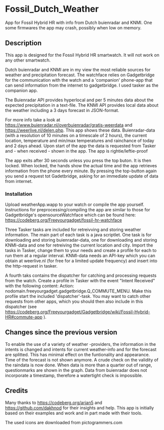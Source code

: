 # Fossil_Dutch_Weather
App for Fossil Hybrid HR with info from Dutch buienradar and KNMI. One some firmwares the app may crash, possibly when low on memory.

## Description
This app is designed for the Fossil Hybrid HR smartwatch. It will not work on any other smartwatch.

Dutch buienradar and KNMI are in my view the most reliable sources for weather and precipitation forecast. The watchface relies on Gadgetbridge for the communication with the watch and a 'companion' phone-app that can send information from the internet to gadgetbridge. I used tasker as the companion app.

The Buienradar API provides hyperlocal and per 5 minutes data about the expected precipitation in a text-file.
The KNMI API provides local data about the weather including a 3 days forecast in JSON-format.

For more info take a look at https://www.buienradar.nl/overbuienradar/gratis-weerdata and https://weerlive.nl/delen.php.
This app shows these data. Buienradar-data (with a resolution of 10 minutes on a timescale of 2 hours), the current location, temperature and min/max temperatures and rainchance of today and 2 days ahead. Upon start of the app the data is requested from Tasker and - when received - shown in the app. 
The app is rightie/leftie-proof

The app exits after 30 seconds unless you press the top buton. It is then locked. When locked, the hands show the actual time and the app retrieves information from the phone every minute. By pressing the top-button again you send a request tot Gadetbridge, asking for an immediate update of data from internet.

### Installation
Upload weatherApp.wapp to your watch or compile the app yourself. Instructions for preprocessing/compiling the app are similar to those for Gadgetbridge's opensourceWatchface which can be found here: https://codeberg.org/Freeyourgadget/fossil-hr-watchface

Three Tasker tasks are included for retreivving and storing weather information. The main part of each task is a java scriptlet. One task is for downloading and storing buienradar-data, one for downloading and storing KNMI-data and one for retreiving the current location and city. Import the tasks in Tasker, change them to your needs and create a profile for each to run them at a regular interval. KNMI-data needs an API-key which you can obtain at weerlive.nl (for free for a limited update frequency) and insert into the http-request in tasker.

A fourth taks contains the dispatcher for catching and processing requests from the watch. Create a profile in Tasker with the event "Intent Received" with the following content: Action: nodomain.freeyourgadget.gadgetbridge.Q_COMMUTE_MENU. Make this profile start the included 'dispatcher'-task. You may want to catch other requests from other apps, which you should then also include in this dispatcher (see https://codeberg.org/Freeyourgadget/Gadgetbridge/wiki/Fossil-Hybrid-HR#commute-app ).

## Changes since the previous version
To enable the use of a variety of weather -providers, the information in the intents is changed and intents for current weather-info and for the forecast are splitted. This has minimal effect on the funtionality and appearance. Time of the forecast is not shown anymore.
A crude check on the validity of the raindata is now done. When data is more than a quarter out of range, questionmarks are shown in the graph. Data from buienradar does not incorporate a timestamp, therefore a watertight check is impossible.

## Credits
Many thanks to https://codeberg.org/arjan5 and https://github.com/dakhnod for their insights and help. This app is initially based on their examples and work and in part made with their tools.

The used icons are downloaded from pictogrammers.com
